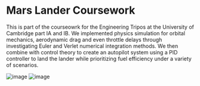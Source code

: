 # Mars Lander Coursework
This is part of the courseowrk for the Engineering Tripos at the University of Cambridge part IA and IB. We implemented physics simulation for orbital mechanics, aerodynamic drag and even throttle delays through investigating Euler and Verlet numerical integration methods. We then combine with control theory to create an autopilot system using a PID controller to land the lander while prioritizing fuel efficiency under a variety of scenarios.  

![image](https://github.com/user-attachments/assets/e0b7f58d-20f1-4a9e-8140-0717e5542a33) ![image](https://github.com/user-attachments/assets/b939285c-576d-480a-8146-f9e89abe9013)

